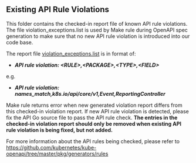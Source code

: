 ## Existing API Rule Violations

This folder contains the checked-in report file of known API rule violations.
The file violation\_exceptions.list is used by Make rule during OpenAPI spec generation to make
sure that no new API rule violation is introduced into our code base.

The report file [violation\_exceptions.list](./violation_exceptions.list) is in format of:

 * ***API rule violation: \<RULE\>,\<PACKAGE\>,\<TYPE\>,\<FIELD\>***

e.g.

 * ***API rule violation: names_match,k8s.io/api/core/v1,Event,ReportingController***

Make rule returns error when new generated violation report differs from this
checked-in violation report. If new API rule violation is detected, please fix
the API Go source file to pass the API rule check. **The entries in the checked-in
violation report should only be removed when existing API rule violation is
being fixed, but not added.**

For more information about the API rules being checked, please refer to
https://github.com/kubernetes/kube-openapi/tree/master/pkg/generators/rules
